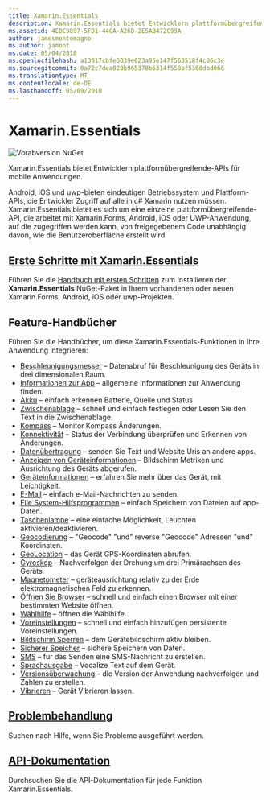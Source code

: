 ```yaml
---
title: Xamarin.Essentials
description: Xamarin.Essentials bietet Entwicklern plattformübergreifende-APIs für mobile Anwendungen.
ms.assetid: 4EDC9897-5FD1-44CA-A26D-2E5AB472C99A
author: jamesmontemagno
ms.author: jamont
ms.date: 05/04/2018
ms.openlocfilehash: a13017cbfe6039e623a95e147f563518f4c86c3e
ms.sourcegitcommit: 0a72c7dea020b965378b6314f558bf5360dbd066
ms.translationtype: MT
ms.contentlocale: de-DE
ms.lasthandoff: 05/09/2018
---
```

# <a name="xamarinessentials"></a>Xamarin.Essentials

![Vorabversion NuGet](~/media/shared/pre-release.png)

Xamarin.Essentials bietet Entwicklern plattformübergreifende-APIs für mobile Anwendungen.

Android, iOS und uwp-bieten eindeutigen Betriebssystem und Plattform-APIs, die Entwickler Zugriff auf alle in c# Xamarin nutzen müssen. Xamarin.Essentials bietet es sich um eine einzelne plattformübergreifende-API, die arbeitet mit Xamarin.Forms, Android, iOS oder UWP-Anwendung, auf die zugegriffen werden kann, von freigegebenem Code unabhängig davon, wie die Benutzeroberfläche erstellt wird.

## <a name="get-started-with-xamarinessentialsget-startedmdcontextxamarinxamarin-forms"></a>[Erste Schritte mit Xamarin.Essentials](get-started.md?context=xamarin/xamarin-forms)

Führen Sie die [Handbuch mit ersten Schritten](get-started.md) zum Installieren der **Xamarin.Essentials** NuGet-Paket in Ihrem vorhandenen oder neuen Xamarin.Forms, Android, iOS oder uwp-Projekten.

## <a name="feature-guides"></a>Feature-Handbücher

Führen Sie die Handbücher, um diese Xamarin.Essentials-Funktionen in Ihre Anwendung integrieren:

* [Beschleunigungsmesser](accelerometer.md?context=xamarin/xamarin-forms) – Datenabruf für Beschleunigung des Geräts in drei dimensionalen Raum.
* [Informationen zur App](app-information.md?context=xamarin/xamarin-forms) – allgemeine Informationen zur Anwendung finden.
* [Akku](battery.md?context=xamarin/xamarin-forms) – einfach erkennen Batterie, Quelle und Status
* [Zwischenablage](clipboard.md?context=xamarin/xamarin-forms) – schnell und einfach festlegen oder Lesen Sie den Text in die Zwischenablage.
* [Kompass](compass.md?context=xamarin/xamarin-forms) – Monitor Kompass Änderungen.
* [Konnektivität](connectivity.md?context=xamarin/xamarin-forms) – Status der Verbindung überprüfen und Erkennen von Änderungen.
* [Datenübertragung](data-transfer.md?context=xamarin/xamarin-forms) – senden Sie Text und Website Uris an andere apps.
* [Anzeigen von Geräteinformationen](device-display.md?context=xamarin/xamarin-forms) – Bildschirm Metriken und Ausrichtung des Geräts abgerufen.
* [Geräteinformationen](device-information.md?context=xamarin/xamarin-forms) – erfahren Sie mehr über das Gerät, mit Leichtigkeit.
* [E-Mail](email.md?context=xamarin/xamarin-forms) – einfach e-Mail-Nachrichten zu senden.
* [File System-Hilfsprogrammen](file-system-helpers.md?context=xamarin/xamarin-forms) – einfach Speichern von Dateien auf app-Daten.
* [Taschenlampe](flashlight.md?context=xamarin/xamarin-forms) – eine einfache Möglichkeit, Leuchten aktivieren/deaktivieren.
* [Geocodierung](geocoding.md?context=xamarin/xamarin-forms) – "Geocode" "und" reverse "Geocode" Adressen "und" Koordinaten.
* [GeoLocation](geolocation.md?context=xamarin/xamarin-forms) – das Gerät GPS-Koordinaten abrufen.
* [Gyroskop](gyroscope.md?context=xamarin/xamarin-forms) – Nachverfolgen der Drehung um drei Primärachsen des Geräts.
* [Magnetometer](magnetometer.md?context=xamarin/xamarin-forms) – geräteausrichtung relativ zu der Erde elektromagnetischen Feld zu erkennen.
* [Öffnen Sie Browser](open-browser.md?context=xamarin/xamarin-forms) – schnell und einfach einen Browser mit einer bestimmten Website öffnen.
* [Wählhilfe](phone-dialer.md?context=xamarin/xamarin-forms) – öffnen die Wählhilfe.
* [Voreinstellungen](preferences.md?context=xamarin/xamarin-forms) – schnell und einfach hinzufügen persistente Voreinstellungen.
* [Bildschirm Sperren](screen-lock.md?context=xamarin/xamarin-forms) – dem Gerätebildschirm aktiv bleiben.
* [Sicherer Speicher](secure-storage.md?context=xamarin/xamarin-forms) – sichere Speichern von Daten.
* [SMS](sms.md?context=xamarin/xamarin-forms) – für das Senden eine SMS-Nachricht zu erstellen.
* [Sprachausgabe](text-to-speech.md?context=xamarin/xamarin-forms) – Vocalize Text auf dem Gerät.
* [Versionsüberwachung](version-tracking.md?context=xamarin/xamarin-forms) – die Version der Anwendung nachverfolgen und Zahlen zu erstellen.
* [Vibrieren](vibrate.md?context=xamarin/xamarin-forms) – Gerät Vibrieren lassen.

## <a name="troubleshootingtroubleshootingmdcontextxamarinxamarin-forms"></a>[Problembehandlung](troubleshooting.md?context=xamarin/xamarin-forms)

Suchen nach Hilfe, wenn Sie Probleme ausgeführt werden.

## <a name="api-documentationxrefxamarinessentials"></a>[API-Dokumentation](xref:Xamarin.Essentials)

Durchsuchen Sie die API-Dokumentation für jede Funktion Xamarin.Essentials.
